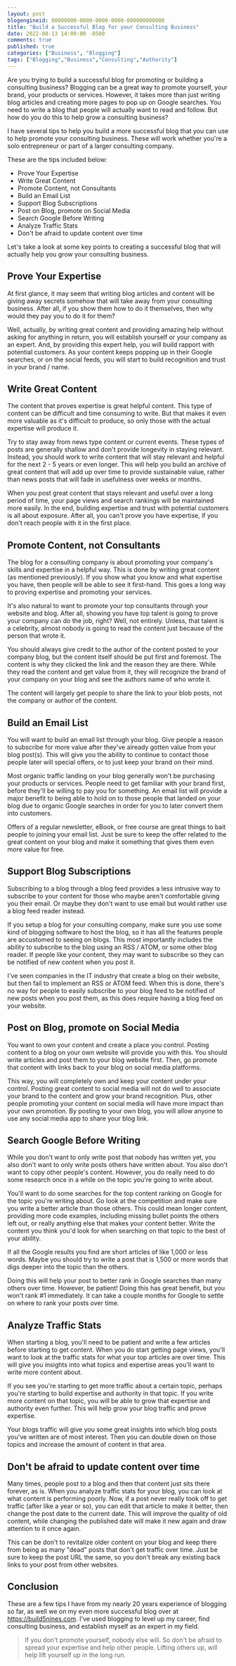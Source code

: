 ```yaml
---
layout: post
blogengineid: 00000000-0000-0000-0000-000000000000
title: "Build a Successful Blog for your Consulting Business"
date: 2022-08-13 14:09:00 -0500
comments: true
published: true
categories: ["Business", "Blogging"]
tags: ["Blogging","Business","Consulting","Authority"]
---
```


Are you trying to build a successful blog for promoting or building a consulting business? Blogging can be a great way to promote yourself, your brand, your products or services. However, it takes more than just writing blog articles and creating more pages to pop up on Google searches. You need to write a blog that people will actually want to read and follow. But how do you do this to help grow a consulting business?

I have several tips to help you build a more successful blog that you can use to help promote your consulting business. These will work whether you're a solo entrepreneur or part of a larger consulting company.

These are the tips included below:

- Prove Your Expertise
- Write Great Content
- Promote Content, not Consultants
- Build an Email List
- Support Blog Subscriptions
- Post on Blog, promote on Social Media
- Search Google Before Writing
- Analyze Traffic Stats
- Don't be afraid to update content over time

Let's take a look at some key points to creating a successful blog that will actually help you grow your consulting business.

## Prove Your Expertise

At first glance, it may seem that writing blog articles and content will be giving away secrets somehow that will take away from your consulting business. After all, if you show them how to do it themselves, then why would they pay you to do it for them?

Well, actually, by writing great content and providing amazing help without asking for anything in return, you will establish yourself or your company as an expert. And, by providing this expert help, you will build rapport with potential customers. As your content keeps popping up in their Google searches, or on the social feeds, you will start to build recognition and trust in your brand / name.

## Write Great Content

The content that proves expertise is great helpful content. This type of content can be difficult and time consuming to write. But that makes it even more valuable as it's difficult to produce, so only those with the actual expertise will produce it.

Try to stay away from news type content or current events. These types of posts are generally shallow and don't provide longevity in staying relevant. Instead, you should work to write content that will stay relevant and helpful for the next 2 - 5 years or even longer. This will help you build an archive of great content that will add up over time to provide sustainable value, rather than news posts that will fade in usefulness over weeks or months.

When you post great content that stays relevant and useful over a long period of time, your page views and search rankings will be maintained more easily. In the end, building expertise and trust with potential customers is all about exposure. After all, you can't prove you have expertise, if you don't reach people with it in the first place.

## Promote Content, not Consultants

The blog for a consulting company is about promoting your company's skills and expertise in a helpful way. This is done by writing great content (as mentioned previously). If you show what you know and what expertise you have, then people will be able to see it first-hand. This goes a long way to proving expertise and promoting your services.

It's also natural to want to promote your top consultants through your website and blog. After all, showing you have top talent is going to prove your company can do the job, right? Well, not entirely. Unless, that talent is a celebrity, almost nobody is going to read the content just because of the person that wrote it.

You should always give credit to the author of the content posted to your company blog, but the content itself should be put first and foremost. The content is why they clicked the link and the reason they are there. While they read the content and get value from it, they will recognize the brand of your company on your blog and see the authors name of who wrote it.

The content will largely get people to share the link to your blob posts, not the company or author of the content.

## Build an Email List

You will want to build an email list through your blog. Give people a reason to subscribe for more value after they've already gotten value from your blog post(s). This will give you the ability to continue to contact those people later will special offers, or to just keep your brand on their mind.

Most organic traffic landing on your blog generally won't be purchasing your products or services. People need to get familiar with your brand first, before they'll be willing to pay you for something. An email list will provide a major benefit to being able to hold on to those people that landed on your blog due to organic Google searches in order for you to later convert them into customers.

Offers of a regular newsletter, eBook, or free course are great things to bait people to joining your email list. Just be sure to keep the offer related to the great content on your blog and make it something that gives them even more value for free.

## Support Blog Subscriptions

Subscribing to a blog through a blog feed provides a less intrusive way to subscribe to your content for those who maybe aren't comfortable giving you their email. Or maybe they don't want to use email but would rather use a blog feed reader instead.

If you setup a blog for your consulting company, make sure you use some kind of blogging software to host the blog, so it has all the features people are accustomed to seeing on blogs. This most importantly includes the ability to subscribe to the blog using an RSS / ATOM, or some other blog reader. If people like your content, they may want to subscribe so they can be notified of new content when you post it.

I've seen companies in the IT industry that create a blog on their website, but then fail to implement an RSS or ATOM feed. When this is done, there's no way for people to easily subscribe to your blog feed to be notified of new posts when you post them, as this does require having a blog feed on your website.

## Post on Blog, promote on Social Media

You want to own your content and create a place you control. Posting content to a blog on your own website will provide you with this. You should write articles and post them to your blog website first. Then, go promote that content with links back to your blog on social media platforms.

This way, you will completely own and keep your content under your control. Posting great content to social media will not do well to associate your brand to the content and grow your brand recognition. Plus, other people promoting your content on social media will have more impact than your own promotion. By posting to your own blog, you will allow anyone to use any social media app to share your blog link.

## Search Google Before Writing

While you don't want to only write post that nobody has written yet, you also don't want to only write posts others have written about. You also don't want to copy other people's content. However, you do really need to do some research once in a while on the topic you're going to write about.

You'll want to do some searches for the top content ranking on Google for the topic you're writing about. Go look at the competition and make sure you write a better article than those others. This could mean longer content, providing more code examples, including missing bullet points the others left out, or really anything else that makes your content better. Write the content you think you'd look for when searching on that topic to the best of your ability.

If all the Google results you find are short articles of like 1,000 or less words. Maybe you should try to write a post that is 1,500 or more words that digs deeper into the topic than the others.

Doing this will help your post to better rank in Google searches than many others over time. However, be patient! Doing this has great benefit, but you won't rank #1 immediately. It can take a couple months for Google to settle on where to rank your posts over time.

## Analyze Traffic Stats

When starting a blog, you'll need to be patient and write a few articles before starting to get content. When you do start getting page views, you'll want to look at the traffic stats for what your top articles are over time. This will give you insights into what topics and expertise areas you'll want to write more content about.

If you see you're starting to get more traffic about a certain topic, perhaps you're starting to build expertise and authority in that topic. If you write more content on that topic, you will be able to grow that expertise and authority even further. This will help grow your blog traffic and prove expertise.

Your blogs traffic will give you some great insights into which blog posts you've written are of most interest. Then you can double down on those topics and increase the amount of content in that area.

## Don't be afraid to update content over time

Many times, people post to a blog and then that content just sits there forever, as is. When you analyze traffic stats for your blog, you can look at what content is performing poorly. Now, if a post never really took off to get traffic (after like a year or so), you can edit that article to make it better, then change the post date to the current date. This will improve the quality of old content, while changing the published date will make it new again and draw attention to it once again.

This can be don't to revitalize older content on your blog and keep there from being as many "dead" posts that don't get traffic over time. Just be sure to keep the post URL the same, so you don't break any existing back links to your post from other websites.

## Conclusion

These are a few tips I have from my nearly 20 years experience of blogging so far, as well we on my even more successful blog over at <https://build5nines.com>. I've used blogging to level up my career, find consulting business, and establish myself as an expert in my field.

> If you don't promote yourself, nobody else will. So don't be afraid to spread your expertise and help other people. Lifting others up, will help lift yourself up in the long run.
